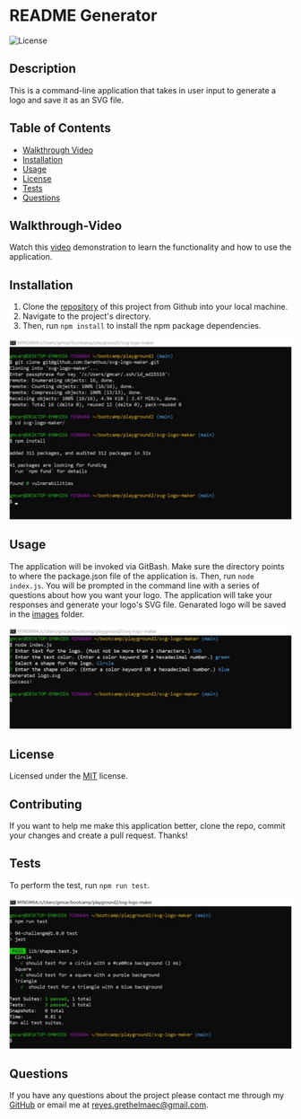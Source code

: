 # README Generator

![License](https://img.shields.io/static/v1?label=license&message=MIT&color=brightgreen)

## Description

This is a command-line application that takes in user input to generate a logo and save it as an SVG file.

## Table of Contents

* [Walkthrough Video](#Walkthrough-Video)    
* [Installation](#Installation)  
* [Usage](#Usage)   
* [License](#License)  
* [Tests](#Tests)  
* [Questions](#Questions)

## Walkthrough-Video

Watch this [video](https://drive.google.com/file/d/1SE0zKLLPXqz_-dFQgsaYz3Vg3cFdU6cR/view?usp=sharing) demonstration to learn the functionality and how to use the application.

## Installation 

1. Clone the [repository](https://github.com/Garethus/readme-generator) of this project from Github into your local machine. 
2. Navigate to the project's directory. 
3. Then, run `npm install` to install the npm package dependencies. 

![Installation screenshot](./images/installation.JPG)

## Usage

The application will be invoked via GitBash. Make sure the directory points to where the package.json file of the application is. Then, run `node index.js`. You will be prompted in the command line with a series of questions about how you want your logo. The application will take your responses and generate your logo's SVG file. Genarated logo will be saved in the [images](./images/) folder.

![Usage screenshot](./images/usage.JPG)

## License

Licensed under the [MIT](./LICENSE) license.

## Contributing

If you want to help me make this application better, clone the repo, commit your changes and create a pull request. Thanks!

## Tests

To perform the test, run `npm run test`.

![Test screenshot](./images/test.JPG)

## Questions
    
If you have any questions about the project please contact me through my [GitHub](https://github.com/Garethus) or email me at reyes.grethelmaec@gmail.com.

